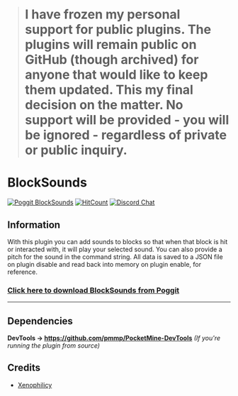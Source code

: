 > # I have frozen my personal support for public plugins. The plugins will remain public on GitHub (though archived) for anyone that would like to keep them updated.  This my final decision on the matter. No support will be provided - you will be ignored - regardless of private or public inquiry.

# BlockSounds
[![Poggit BlockSounds](https://poggit.pmmp.io/shield.state/BlockSounds)](https://poggit.pmmp.io/p/BlockSounds)
[![HitCount](http://hits.xenoservers.net:4000/Xenophilicy/BlockSounds.svg)](http://hits.xenoservers.net:4000/)
[![Discord Chat](https://img.shields.io/discord/490677165289897995.svg)](https://discord.xenoservers.net)

## Information
With this plugin you can add sounds to blocks so that when that block is hit or interacted with, it will play your selected sound. You can also provide a pitch for the sound in the command string. All data is saved to a JSON file on plugin disable and read back into memory on plugin enable, for reference.

### [Click here to download BlockSounds from Poggit](https://poggit.pmmp.io/p/BlockSounds/)

***

## Dependencies
**DevTools → https://github.com/pmmp/PocketMine-DevTools** *(If you're running the plugin from source)*

## Credits
* [Xenophilicy](https://github.com/Xenophilicy/)

